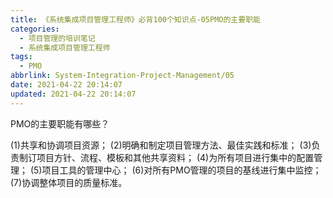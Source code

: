 ```yaml
---
title: 《系统集成项目管理工程师》必背100个知识点-05PMO的主要职能
categories:
  - 项目管理的培训笔记
  - 系统集成项目管理工程师
tags:
  - PMO
abbrlink: System-Integration-Project-Management/05
date: 2021-04-22 20:14:07
updated: 2021-04-22 20:14:07
---
```


PMO的主要职能有哪些？

(1)共享和协调项目资源；
(2)明确和制定项目管理方法、最佳实践和标准；
(3)负责制订项目方针、流程、模板和其他共享资料；
(4)为所有项目进行集中的配置管理；
(5)项目工具的管理中心；
(6)对所有PMO管理的项目的基线进行集中监控；
(7)协调整体项目的质量标准。
